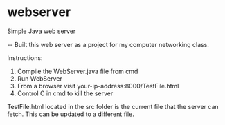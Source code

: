 # webserver
Simple Java web server

-- Built this web server as a project for my computer networking class. 

Instructions:

1. Compile the WebServer.java file from cmd
2. Run WebServer
3. From a browser visit your-ip-address:8000/TestFile.html
4. Control C in cmd to kill the server

TestFile.html located in the src folder is the current file that the server can fetch. This can be updated to a different file.
